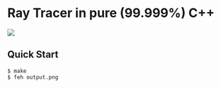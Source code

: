 # Ray Tracer in pure (99.999%) C++

![](https://i.imgur.com/LPFHK2s.png)

## Quick Start

```console
$ make
$ feh output.png
```
